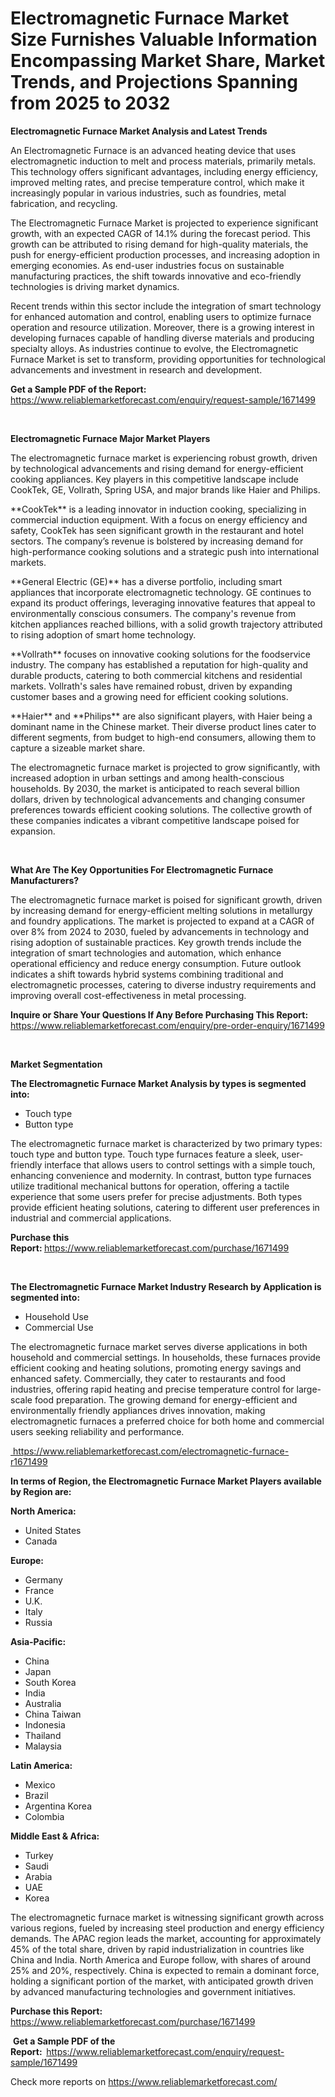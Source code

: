 <p><h1>Electromagnetic Furnace Market Size Furnishes Valuable Information Encompassing Market Share, Market Trends, and Projections Spanning from 2025 to 2032</h1></p><p><strong>Electromagnetic Furnace Market Analysis and Latest Trends</strong></p>
<p><p>An Electromagnetic Furnace is an advanced heating device that uses electromagnetic induction to melt and process materials, primarily metals. This technology offers significant advantages, including energy efficiency, improved melting rates, and precise temperature control, which make it increasingly popular in various industries, such as foundries, metal fabrication, and recycling.</p><p>The Electromagnetic Furnace Market is projected to experience significant growth, with an expected CAGR of 14.1% during the forecast period. This growth can be attributed to rising demand for high-quality materials, the push for energy-efficient production processes, and increasing adoption in emerging economies. As end-user industries focus on sustainable manufacturing practices, the shift towards innovative and eco-friendly technologies is driving market dynamics.</p><p>Recent trends within this sector include the integration of smart technology for enhanced automation and control, enabling users to optimize furnace operation and resource utilization. Moreover, there is a growing interest in developing furnaces capable of handling diverse materials and producing specialty alloys. As industries continue to evolve, the Electromagnetic Furnace Market is set to transform, providing opportunities for technological advancements and investment in research and development.</p></p>
<p><strong>Get a Sample PDF of the Report:&nbsp;</strong> <a href="https://www.reliablemarketforecast.com/enquiry/request-sample/1671499?utm_campaign=3511&utm_medium=2&utm_source=Github&utm_content=ia&utm_term=06042025&utm_id=electromagnetic-furnace">https://www.reliablemarketforecast.com/enquiry/request-sample/1671499</a></p>
<p>&nbsp;</p>
<p><strong>Electromagnetic Furnace Major Market Players</strong></p>
<p><p>The electromagnetic furnace market is experiencing robust growth, driven by technological advancements and rising demand for energy-efficient cooking appliances. Key players in this competitive landscape include CookTek, GE, Vollrath, Spring USA, and major brands like Haier and Philips.</p><p>**CookTek** is a leading innovator in induction cooking, specializing in commercial induction equipment. With a focus on energy efficiency and safety, CookTek has seen significant growth in the restaurant and hotel sectors. The company’s revenue is bolstered by increasing demand for high-performance cooking solutions and a strategic push into international markets.</p><p>**General Electric (GE)** has a diverse portfolio, including smart appliances that incorporate electromagnetic technology. GE continues to expand its product offerings, leveraging innovative features that appeal to environmentally conscious consumers. The company's revenue from kitchen appliances reached billions, with a solid growth trajectory attributed to rising adoption of smart home technology.</p><p>**Vollrath** focuses on innovative cooking solutions for the foodservice industry. The company has established a reputation for high-quality and durable products, catering to both commercial kitchens and residential markets. Vollrath's sales have remained robust, driven by expanding customer bases and a growing need for efficient cooking solutions.</p><p>**Haier** and **Philips** are also significant players, with Haier being a dominant name in the Chinese market. Their diverse product lines cater to different segments, from budget to high-end consumers, allowing them to capture a sizeable market share.</p><p>The electromagnetic furnace market is projected to grow significantly, with increased adoption in urban settings and among health-conscious households. By 2030, the market is anticipated to reach several billion dollars, driven by technological advancements and changing consumer preferences towards efficient cooking solutions. The collective growth of these companies indicates a vibrant competitive landscape poised for expansion.</p></p>
<p>&nbsp;</p>
<p><strong>What Are The Key Opportunities For Electromagnetic Furnace Manufacturers?</strong></p>
<p><p>The electromagnetic furnace market is poised for significant growth, driven by increasing demand for energy-efficient melting solutions in metallurgy and foundry applications. The market is projected to expand at a CAGR of over 8% from 2024 to 2030, fueled by advancements in technology and rising adoption of sustainable practices. Key growth trends include the integration of smart technologies and automation, which enhance operational efficiency and reduce energy consumption. Future outlook indicates a shift towards hybrid systems combining traditional and electromagnetic processes, catering to diverse industry requirements and improving overall cost-effectiveness in metal processing.</p></p>
<p><strong>Inquire or Share Your Questions If Any Before Purchasing This Report:</strong> <a href="https://www.reliablemarketforecast.com/enquiry/pre-order-enquiry/1671499?utm_campaign=3511&utm_medium=2&utm_source=Github&utm_content=ia&utm_term=06042025&utm_id=electromagnetic-furnace">https://www.reliablemarketforecast.com/enquiry/pre-order-enquiry/1671499</a></p>
<p>&nbsp;</p>
<p><strong>Market Segmentation</strong></p>
<p><strong>The Electromagnetic Furnace Market Analysis by types is segmented into:</strong></p>
<p><ul><li>Touch type</li><li>Button type</li></ul></p>
<p><p>The electromagnetic furnace market is characterized by two primary types: touch type and button type. Touch type furnaces feature a sleek, user-friendly interface that allows users to control settings with a simple touch, enhancing convenience and modernity. In contrast, button type furnaces utilize traditional mechanical buttons for operation, offering a tactile experience that some users prefer for precise adjustments. Both types provide efficient heating solutions, catering to different user preferences in industrial and commercial applications.</p></p>
<p><strong>Purchase this Report:&nbsp;</strong><a href="https://www.reliablemarketforecast.com/purchase/1671499?utm_campaign=3511&utm_medium=2&utm_source=Github&utm_content=ia&utm_term=06042025&utm_id=electromagnetic-furnace">https://www.reliablemarketforecast.com/purchase/1671499</a></p>
<p>&nbsp;</p>
<p><strong>The Electromagnetic Furnace Market Industry Research by Application is segmented into:</strong></p>
<p><ul><li>Household Use</li><li>Commercial Use</li></ul></p>
<p><p>The electromagnetic furnace market serves diverse applications in both household and commercial settings. In households, these furnaces provide efficient cooking and heating solutions, promoting energy savings and enhanced safety. Commercially, they cater to restaurants and food industries, offering rapid heating and precise temperature control for large-scale food preparation. The growing demand for energy-efficient and environmentally friendly appliances drives innovation, making electromagnetic furnaces a preferred choice for both home and commercial users seeking reliability and performance.</p></p>
<p><a href="https://www.reliablemarketforecast.com/electromagnetic-furnace-r1671499?utm_campaign=3511&utm_medium=2&utm_source=Github&utm_content=ia&utm_term=06042025&utm_id=electromagnetic-furnace">&nbsp;https://www.reliablemarketforecast.com/electromagnetic-furnace-r1671499</a></p>
<p><strong>In terms of Region, the Electromagnetic Furnace Market Players available by Region are:</strong></p>
<p>
    <p> <strong> North America: </strong>
        <ul>
            <li>United States</li>
            <li>Canada</li>
        </ul>
        </p> 
    <p> <strong> Europe: </strong>
        <ul>
            <li>Germany</li>
            <li>France</li>
            <li>U.K.</li>
            <li>Italy</li>
            <li>Russia</li>
        </ul>
        </p> 
    <p> <strong> Asia-Pacific: </strong>
        <ul>
            <li>China</li>
            <li>Japan</li>
            <li>South Korea</li>
            <li>India</li>
            <li>Australia</li>
            <li>China Taiwan</li>
            <li>Indonesia</li>
            <li>Thailand</li>
            <li>Malaysia</li>
        </ul>
        </p> 
    <p> <strong> Latin America: </strong>
        <ul>
            <li>Mexico</li>
            <li>Brazil</li>
            <li>Argentina Korea</li>
            <li>Colombia</li>
        </ul>
        </p> 
    <p> <strong> Middle East & Africa: </strong>
        <ul>
            <li>Turkey</li>
            <li>Saudi</li>
            <li>Arabia</li>
            <li>UAE</li>
            <li>Korea</li>
        </ul>
    </p>
    </p>
<p><p>The electromagnetic furnace market is witnessing significant growth across various regions, fueled by increasing steel production and energy efficiency demands. The APAC region leads the market, accounting for approximately 45% of the total share, driven by rapid industrialization in countries like China and India. North America and Europe follow, with shares of around 25% and 20%, respectively. China is expected to remain a dominant force, holding a significant portion of the market, with anticipated growth driven by advanced manufacturing technologies and government initiatives.</p></p>
<p><strong>Purchase this Report: </strong><a href="https://www.reliablemarketforecast.com/purchase/1671499?utm_campaign=3511&utm_medium=2&utm_source=Github&utm_content=ia&utm_term=06042025&utm_id=electromagnetic-furnace">https://www.reliablemarketforecast.com/purchase/1671499</a></p>
<p>&nbsp;<strong>Get a Sample PDF of the Report:&nbsp;&nbsp;</strong><a href="https://www.reliablemarketforecast.com/enquiry/request-sample/1671499?utm_campaign=3511&utm_medium=2&utm_source=Github&utm_content=ia&utm_term=06042025&utm_id=electromagnetic-furnace">https://www.reliablemarketforecast.com/enquiry/request-sample/1671499</a></p>
<p><strong></strong></p>
<p>Check more reports on <a href="https://www.reliablemarketforecast.com/?utm_campaign=3511&utm_medium=2&utm_source=Github&utm_content=ia&utm_term=06042025&utm_id=electromagnetic-furnace">https://www.reliablemarketforecast.com/</a></p>